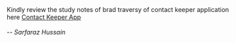 <br/><br/>
Kindly review the study notes of brad traversy of contact keeper application here <a href="https://hsarfaraz.github.io/mern-contactkeeper/">Contact Keeper App</a>
<br/><br/>
<i> -- Sarfaraz Hussain</i>
